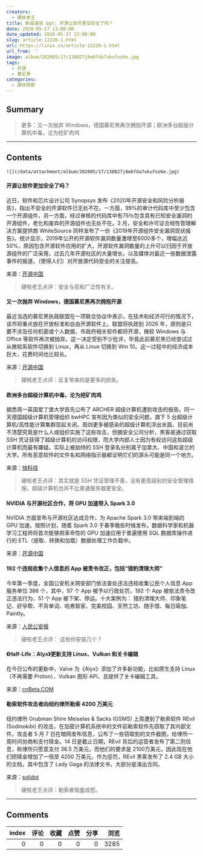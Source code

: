 ```yaml
---
creators:
  - 硬核老王
title: 新闻速读 &gt; 开源让软件更加安全了吗？
date: 2020-05-17 13:08:00
date_updated: 2020-05-17 13:08:00
slug: article-12226-1.html
url: https://linux.cn/article-12226-1.html
url_from: ''
image: album/202005/17/130827j8e6fda7vkufoz6e.jpg
tags:
  - 开源
  - 慕尼黑
categories:
  - 硬核观察
---
```


## Summary

> 更多：又一次抛弃 Windows，德国慕尼黑再次拥抱开源；欧洲多台超级计算机中毒，沦为挖矿肉鸡

***

<!-- more -->

## Contents

`![](/data/attachment/album/202005/17/130827j8e6fda7vkufoz6e.jpg)`

#### 开源让软件更加安全了吗？

近日，软件和芯片设计公司 Synopsys 发布《2020年开源安全和风险分析报告》，指出不安全的开源软件已无处不在。一方面，99%的审计代码库中至少包含一个开源组件，另一方面，经过审核的代码库中有75％包含具有已知安全漏洞的开源组件，老化和废弃的开源组件也无处不在。3 月，安全和许可证合规性管理解决方案提供商 WhiteSource 同样发布了一份《2019年开源组件安全漏洞现状报告》。统计显示，2019年公开的开源软件漏洞数量激增至6000多个，增幅达近50%，原因包含开源软件应用的扩大。开源软件漏洞数量的上升可以归因于开放源组件的广泛采用，过去几年开源社区的大量增长，以及媒体对最近一些数据泄露事件的报道，（使得人们）对开放源代码安全的关注提高。

来源：[开源中国](https://my.oschina.net/editorial-story/blog/4280022)

> 
> 硬核老王点评：安全与否和广泛性有关。
> 
> 
> 

#### 又一次抛弃 Windows，德国慕尼黑再次拥抱开源

最近当选的慕尼黑执政联盟在一项联合协议中表示，在技术和经济可行的情况下，该市将重点放在开放标准和自由开源软件上。联盟将执政到 2026 年，原则是只要不涉及任何机密或个人数据，市政府相关软件都将开源，微软 Windows 与 Office 等软件再次被抛弃。这一决定受到不少批评，毕竟此前慕尼黑已经尝试过从微软系软件切换到 Linux，再从 Linux 切换到 Win 10。这一过程中的经济成本巨大，花费时间也比较长。

来源：[开源中国](https://www.oschina.net/news/115715/munich-shift-back-to-opensource-again)

> 
> 硬核老王点评：反复带来的是更多的损失。
> 
> 
> 

#### 欧洲多台超级计算机中毒，沦为挖矿肉鸡

据悉周一英国爱丁堡大学首先公布了 ARCHER 超级计算机遭到攻击的报告。同一天德国超级计算机管理组织 bwHPC 宣布因为类似的安全问题，旗下 5 台超级计算机/高性能计算集群现起关闭。周四更多被感染的超级计算机浮出水面。目前尚不清楚究竟是什么人或组织实施了这些攻击，但据安全公司分析，黑客是通过窃取 SSH 凭证获得了超级计算机的访问权限，而大学内部人士因为有权访问这些超级计算机而最有嫌疑。实际上被劫持的 SSH 登录名分别属于加拿大、中国和波兰的大学。所有恶意软件的文件名和网络指示器都证明它们的源头可能是同一个地方。

来源：[快科技](https://www.cnbeta.com/articles/tech/980035.htm)

> 
> 硬核老王点评：其实就是 SSH 凭证管理不善，没有更高级别的安全管理措施，超级计算机也并不比普通服务器更安全。
> 
> 
> 

#### NVIDIA 与开源社区合作，将 GPU 加速带入 Spark 3.0

NVIDIA 方面宣布与开源社区达成合作，为 Apache Spark 3.0 带来端到端的 GPU 加速。按照计划，随着 Spark 3.0 于春季晚些时候发布，数据科学家和机器学习工程师将首次能够把革命性的 GPU 加速应用于普遍使用 SQL 数据库操作进行的 ETL（提取、转换和加载）数据处理工作负载中。

来源：[开源中国](https://www.oschina.net/news/115712/nvidia-accelerates-apache-spark)

#### 192 个违规收集个人信息的 App 被责令改正，包括“猎豹清理大师”

今年第一季度，全国公安机关网安部门依法查处违法违规收集公民个人信息 App 服务单位 386 个，其中，97 个 App 被予以行政处罚，192 个 App 被依法责令改正违法行为，51 个 App 被下架、停运。十大案例为： 猎豹清理大师、印象笔记、好孕帮、不背单词、哈弗智家、完美校园、天然工坊、随手借、每日瑜伽、Paintly。

来源：[人民公安报](https://www.cnbeta.com/articles/tech/979903.htm)

> 
> 硬核老王点评： 这些你安装几个？
> 
> 
> 

#### 《Half-Life：Alyx》更新支持 Linux、Vulkan 和关卡编辑

在今日公布的更新中，Valve 为《Alyx》添加了许多新功能，比如原生支持 Linux（不再需要 Proton）、Vulkan 图形 API、且提供了关卡编辑工具。

来源：[cnBeta.COM](https://hot.cnbeta.com/articles/game/979889.htm)

#### 勒索软件攻击者向纽约律所勒索 4200 万美元

纽约律所 Grubman Shire Meiselas & Sacks (GSMS) 上周遭到了勒索软件 REvil (Sodinokibi) 的攻击，在加密计算机系统中的文件前勒索软件先窃取了其内部文件。攻击者 5 月 7 日在暗网发布信息，公布了一些窃取到的文件截图，给律所一周时间协商和支付赎金。14 日是截止日期，REvil 背后的运营者发布了第二则信息，称律所只愿意支付 36.5 万美元，而他们的要求是 2100万美元，因此现在他们把赎金增加了一倍至 4200 万美元。作为惩罚，REvil 黑客发布了 2.4 GB 大小的文档，其中包含了 Lady Gaga 的法律文书，大部分是演出合同。

来源：[solidot](https://www.solidot.org/story?sid=64384)

> 
> 硬核老王点评：勒索者恼羞成怒。
> 
> 
>

***

## Comments


|   index |   评论 |   收藏 |   点赞 |   分享 |   浏览 |
|--------:|-------:|-------:|-------:|-------:|-------:|
|       0 |      0 |      0 |      0 |      0 |   3285 |
